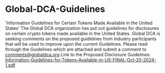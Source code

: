 # Global-DCA-Guidelines
'Information Guidelines for Certain Tokens Made Available in the United States'
The Global DCA organization has put out guidelines for disclosures on certain crypto tokens made available in the United States. Global DCA is seeking comments on the proposed guidelines from industry participants that will be used to improve upon the current Guidelines. Please read through the Guidelines which are attached and submit a comment to comments@globaldca.org
Link to the Proposed Disclosure Guidelines: [Information-Guidelines-for-Tokens-Available-in-US-FINAL-Oct-20-2024-1.pdf](https://github.com/user-attachments/files/17807379/Information-Guidelines-for-Tokens-Available-in-US-FINAL-Oct-20-2024-1.pdf)
